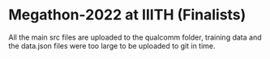 # Megathon-2022 at IIITH (Finalists)
All the main src files are uploaded to the qualcomm folder, training data and the data.json files were too large to be uploaded to git in time.

